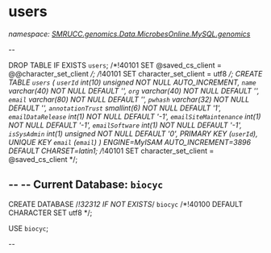 ﻿# users
_namespace: [SMRUCC.genomics.Data.MicrobesOnline.MySQL.genomics](./index.md)_

--
 
 DROP TABLE IF EXISTS `users`;
 /*!40101 SET @saved_cs_client = @@character_set_client */;
 /*!40101 SET character_set_client = utf8 */;
 CREATE TABLE `users` (
 `userId` int(10) unsigned NOT NULL AUTO_INCREMENT,
 `name` varchar(40) NOT NULL DEFAULT '',
 `org` varchar(40) NOT NULL DEFAULT '',
 `email` varchar(80) NOT NULL DEFAULT '',
 `pwhash` varchar(32) NOT NULL DEFAULT '',
 `annotationTrust` smallint(6) NOT NULL DEFAULT '1',
 `emailDataRelease` int(1) NOT NULL DEFAULT '-1',
 `emailSiteMaintenance` int(1) NOT NULL DEFAULT '-1',
 `emailSoftware` int(1) NOT NULL DEFAULT '-1',
 `isSysAdmin` int(1) unsigned NOT NULL DEFAULT '0',
 PRIMARY KEY (`userId`),
 UNIQUE KEY `email` (`email`)
 ) ENGINE=MyISAM AUTO_INCREMENT=3896 DEFAULT CHARSET=latin1;
 /*!40101 SET character_set_client = @saved_cs_client */;
 
 --
 -- Current Database: `biocyc`
 --
 
 CREATE DATABASE /*!32312 IF NOT EXISTS*/ `biocyc` /*!40100 DEFAULT CHARACTER SET utf8 */;
 
 USE `biocyc`;
 
 --




